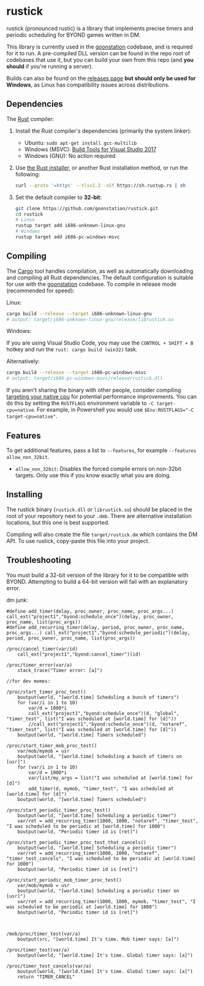 # rustick

rustick (pronounced rustic) is a library that implements precise timers
and periodic scheduling for BYOND games written in DM.

This library is currently used in the [goonstation] codebase, and is required for
it to run. A pre-compiled DLL version can be found in the repo root of codebases that use it,
but you can build your own from this repo (and __you should__ if you're running a server).

Builds can also be found on the [releases page] **but should only be used for Windows**,
as Linux has compatibility issues across distributions.

## Dependencies

The [Rust] compiler:

1. Install the Rust compiler's dependencies (primarily the system linker):

   * Ubuntu: `sudo apt-get install gcc-multilib`
   * Windows (MSVC): [Build Tools for Visual Studio 2017][msvc]
   * Windows (GNU): No action required

1. Use [the Rust installer](https://rustup.rs/), or another Rust installation method,
   or run the following:

    ```sh
    curl --proto '=https' --tlsv1.2 -sSf https://sh.rustup.rs | sh
    ```

1. Set the default compiler to **32-bit**:

    ```sh
    git clone https://github.com/goonstation/rustick.git
    cd rustick
    # Linux
    rustup target add i686-unknown-linux-gnu
    # Windows
    rustup target add i686-pc-windows-msvc
    ```

## Compiling

The [Cargo] tool handles compilation, as well as automatically downloading and
compiling all Rust dependencies. The default configuration is suitable for
use with the [goonstation] codebase. To compile in release mode (recommended for
speed):

Linux:
```sh
cargo build --release --target i686-unknown-linux-gnu
# output: target/i686-unknown-linux-gnu/release/librustick.so
```

Windows:

If you are using Visual Studio Code, you may use the `CONTROL + SHIFT + B` hotkey and run the `rust: cargo build (win32)` task.

Alternatively:
```sh
cargo build --release --target i686-pc-windows-msvc
# output: target/i686-pc-windows-msvc/release/rustick.dll
```

If you aren't sharing the binary with other people, consider compiling [targeting your native cpu](https://rust-lang.github.io/packed_simd/perf-guide/target-feature/rustflags.html#target-cpu) for potential performance improvements. You can do this by setting the `RUSTFLAGS` environment variable to `-C target-cpu=native`. For example, in Powershell you would use `$Env:RUSTFLAGS="-C target-cpu=native"`.

## Features

To get additional features, pass a list to `--features`, for example `--features allow_non_32bit`. 

* `allow_non_32bit`: Disables the forced compile errors on non-32bit targets. Only use this if you know exactly what you are doing.

## Installing

The rustick binary (`rustick.dll` or `librustick.so`) should be placed in the root
of your repository next to your `.dmb`. There are alternative installation
locations, but this one is best supported.

Compiling will also create the file `target/rustick.dm` which contains the DM API. 
To use rustick, copy-paste this file into your project.

## Troubleshooting

You must build a 32-bit version of the library for it to be compatible with
BYOND. Attempting to build a 64-bit version will fail with an explanatory error.

dm junk: 
```dm
#define add_timer(delay, proc_owner, proc_name, proc_args...) call_ext("project1","byond:schedule_once")(delay, proc_owner, proc_name, list(proc_args))
#define add_recurring_timer(delay, period, proc_owner, proc_name, proc_args...) call_ext("project1","byond:schedule_periodic")(delay, period, proc_owner, proc_name, list(proc_args))

/proc/cancel_timer(var/id)
	call_ext("project1","byond:cancel_timer")(id)

/proc/timer_error(var/a)
	stack_trace("Timer error: [a]")

//for dev memes:

/proc/start_timer_proc_test()
	boutput(world, "[world.time] Scheduling a bunch of timers")
	for (var/i in 1 to 10)
		var/d = 1000*i
		call_ext("project1","byond:schedule_once")(d, "global", "timer_test", list("I was scheduled at [world.time] for [d]"))
		//call_ext("project1","byond:schedule_once")(d, "notaref", "timer_test", list("I was scheduled at [world.time] for [d]"))
	boutput(world, "[world.time] Timers scheduled")

/proc/start_timer_mob_proc_test()
	var/mob/mymob = usr
	boutput(world, "[world.time] Scheduling a bunch of timers on [usr]")
	for (var/i in 1 to 10)
		var/d = 1000*i
		var/list/my_args = list("I was scheduled at [world.time] for [d]")
		add_timer(d, mymob, "timer_test", "I was scheduled at [world.time] for [d]")
	boutput(world, "[world.time] Timers scheduled")

/proc/start_periodic_timer_proc_test()
	boutput(world, "[world.time] Scheduling a periodic timer")
	var/ret = add_recurring_timer(1000, 1000, "notaref", "timer_test", "I was scheduled to be periodic at [world.time] for 1000")
	boutput(world, "Periodic timer id is [ret]")

/proc/start_periodic_timer_proc_test_that_cancels()
	boutput(world, "[world.time] Scheduling a periodic timer")
	var/ret = add_recurring_timer(1000, 1000, "notaref", "timer_test_cancels", "I was scheduled to be periodic at [world.time] for 1000")
	boutput(world, "Periodic timer id is [ret]")

/proc/start_periodic_mob_timer_proc_test()
	var/mob/mymob = usr
	boutput(world, "[world.time] Scheduling a periodic timer on [usr]")
	var/ret = add_recurring_timer(1000, 1000, mymob, "timer_test", "I was scheduled to be periodic at [world.time] for 1000")
	boutput(world, "Periodic timer id is [ret]")



/mob/proc/timer_test(var/a)
	boutput(src, "[world.time] It's time. Mob timer says: [a]")

/proc/timer_test(var/a)
	boutput(world, "[world.time] It's time. Global timer says: [a]")

/proc/timer_test_cancels(var/a)
	boutput(world, "[world.time] It's time. Global timer says: [a]")
	return "TIMER_CANCEL"
```

[goonstation]: https://github.com/goonstation/goonstation
[Rust]: https://rust-lang.org
[Cargo]: https://doc.rust-lang.org/cargo/
[rustup]: https://rustup.rs/
[releases page]: https://github.com/goonstation/rustick/releases
[msvc]: https://visualstudio.microsoft.com/visual-cpp-build-tools/
